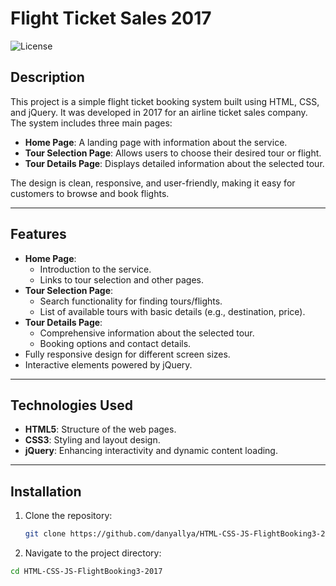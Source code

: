 # Flight Ticket Sales 2017

![License](https://img.shields.io/badge/license-MIT-blue.svg)

## Description
This project is a simple flight ticket booking system built using HTML, CSS, and jQuery. It was developed in 2017 for an airline ticket sales company. The system includes three main pages:
- **Home Page**: A landing page with information about the service.
- **Tour Selection Page**: Allows users to choose their desired tour or flight.
- **Tour Details Page**: Displays detailed information about the selected tour.

The design is clean, responsive, and user-friendly, making it easy for customers to browse and book flights.

---

## Features
- **Home Page**:
  - Introduction to the service.
  - Links to tour selection and other pages.
- **Tour Selection Page**:
  - Search functionality for finding tours/flights.
  - List of available tours with basic details (e.g., destination, price).
- **Tour Details Page**:
  - Comprehensive information about the selected tour.
  - Booking options and contact details.
- Fully responsive design for different screen sizes.
- Interactive elements powered by jQuery.

---

## Technologies Used
- **HTML5**: Structure of the web pages.
- **CSS3**: Styling and layout design.
- **jQuery**: Enhancing interactivity and dynamic content loading.

---

## Installation
1. Clone the repository:
   ```bash
   git clone https://github.com/danyallya/HTML-CSS-JS-FlightBooking3-2017.git
   ```


2. Navigate to the project directory:

```bash
cd HTML-CSS-JS-FlightBooking3-2017
```
